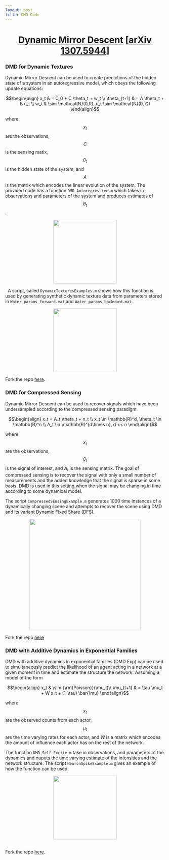 ```yaml
---
layout: post
title: DMD Code
---
```



# <center>[Dynamic Mirror Descent](http://ieeexplore.ieee.org/xpls/abs_all.jsp?arnumber=7044563) [<a href="https://arxiv.org/abs/1307.5944">arXiv 1307.5944</a>]</center>

### DMD for Dynamic Textures
Dynamic Mirror Descent can be used to create predictions of the hidden state of a system in an autoregressive model, which obeys the following update equations:

$$\begin{align}
x_t & =  C_0 + C \theta_t + w_t \\
\theta_{t+1} & =  A \theta_t + B u_t \\
w_t & \sim  \mathcal{N}(0,R), u_t \sim \mathcal{N}(0, Q)
\end{align}$$

where $$x_t$$ are the observations, $$C$$ is the sensing matix, $$\theta_t$$ is the hidden state of the system, and $$A$$ is the matrix which encodes the linear evolution of the system. The provided code has a function `DMD_Autoregressive.m` which takes in observations and parameters of the system and produces estimates of $$\theta_t$$.
<center><img src = "{{ site.baseurl }}static/img/dynamic_textures_image.png" height = "200"></center>

&nbsp;
A script, called `DynamicTexturesExamples.m` shows how this function is used by generating synthetic dynamic texture data from parameters stored in `Water_params_forward.mat` and `Water_params_backward.mat`.
<center><img src = "{{ site.baseurl }}static/img/Instant_loss_textures.png" height = "200"></center>


Fork the repo [here](https://github.com/erichall87/DMD_Autoregressive).

### DMD for Compressed Sensing

Dynamic Mirror Descent can be used to recover signals which have been undersampled according to the compressed sensing paradigm:

$$\begin{align}
x_t  = A_t \theta_t + n_t \\
x_t \in \mathbb{R}^d, \theta_t \in \mathbb{R}^n \\
A_t \in \mathbb{R}^{d\times n}, d << n
\end{align}$$

where $$x_t$$ are the observations, $$\theta_t$$ is the signal of interest, and $A_t$ is the sensing matrix. The goal of compressed sensing is to recover the signal with only a small number of measurements and the added knowledge that the signal is sparse in some basis. DMD is used in this setting when the signal may be changing in time according to some dynamical model.

The script `CompressedSEnsingExample.m` generates 1000 time instances of a dynamically changing scene and attempts to recover the scene using DMD and its variant Dynamic Fixed Share (DFS).

<center><img src = " {{ site.baseurl }}static/img/CS_image_eg.png" height = "350"></center>

Fork the repo [here](https://github.com/erichall87/DMD_CompressedSensing)

### DMD with Additive Dynamics in Exponential Families

DMD with additive dynamics in exponential families (DMD Exp) can be used to simultaneously predict the likelihood of an agent acting in a network at a given moment in time and estimate the structure the network. Assuming a model of the form

$$\begin{align}
x_t  & \sim {\rm{Poisson}}(\mu_t)\\
\mu_{t+1} & = \tau \mu_t + W x_t + (1-\tau) \bar{\mu}
\end{align}$$

where $$x_t$$ are the observed counts from each actor, $$\mu_t$$ are the time varying rates for each actor, and $W$ is a matrix which encodes the amount of influence each actor has on the rest of the network.

The function `DMD_Self_Excite.m` take in observations, and parameters of the dynamics and ouputs the time varying estimate of the intensities and the network structure. The script `NeuronSpikeExample.m` gives an example of how the function can be used.

<center><img src = "{{ site.baseurl }}static/img/Network_estimates.png" height = "200"></center>
&nbsp;

Fork the repo [here](https://github.com/erichall87/DMD_Exp).
